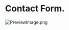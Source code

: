 # Contact Form.

![PreviewImage.png](https://cdn.hashnode.com/res/hashnode/image/upload/v1645200933822/y26BGzcBl.png)
